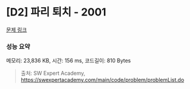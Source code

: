# [D2] 파리 퇴치 - 2001 

[문제 링크](https://swexpertacademy.com/main/code/problem/problemDetail.do?contestProbId=AV5PzOCKAigDFAUq) 

### 성능 요약

메모리: 23,836 KB, 시간: 156 ms, 코드길이: 810 Bytes



> 출처: SW Expert Academy, https://swexpertacademy.com/main/code/problem/problemList.do